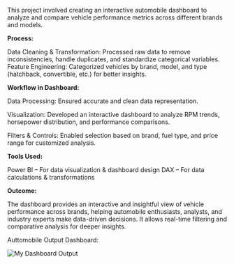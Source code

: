 This project involved creating an interactive automobile dashboard to analyze and compare vehicle performance metrics across different brands and models.

**Process:**

Data Cleaning & Transformation: Processed raw data to remove inconsistencies, handle duplicates, and standardize categorical variables.
Feature Engineering: Categorized vehicles by brand, model, and type (hatchback, convertible, etc.) for better insights.

**Workflow in Dashboard:**

Data Processing: Ensured accurate and clean data representation.

Visualization: Developed an interactive dashboard to analyze RPM trends, horsepower distribution, and performance comparisons.

Filters & Controls: Enabled selection based on brand, fuel type, and price range for customized analysis.

**Tools Used:**

Power BI – For data visualization & dashboard design
DAX – For data calculations & transformations

**Outcome:**

The dashboard provides an interactive and insightful view of vehicle performance across brands, helping automobile enthusiasts, analysts, and industry experts make data-driven decisions. It allows real-time filtering and comparative analysis for deeper insights.

Auttomobile Output Dashboard:

![My Dashboard Output](https://github.com/user-attachments/assets/4d3549a8-d66c-4133-a6fd-910948fd4075)
